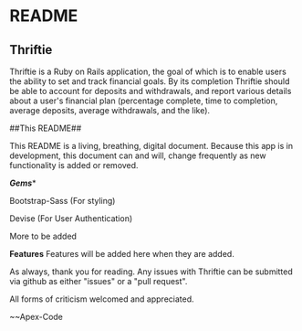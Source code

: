 # README

## Thriftie ##

Thriftie is a Ruby on Rails application, the goal of which is to enable users the
ability to set and track financial goals.  By its completion Thriftie should be able to
account for deposits and withdrawals, and report various details about a user's financial
plan (percentage complete, time to completion, average deposits, average withdrawals, and the like).

##This README##

This README is a living, breathing, digital document.  Because this app is in development, this document can
and will, change frequently as new functionality is added or removed.  

*****Gems******

Bootstrap-Sass (For styling)

Devise  (For User Authentication)

More to be added

****Features****
Features will be added here when they are added.

As always, thank you for reading.  Any issues with Thriftie can be submitted via github as either "issues" or a "pull request".  

All forms of criticism welcomed and appreciated.

~~Apex-Code

